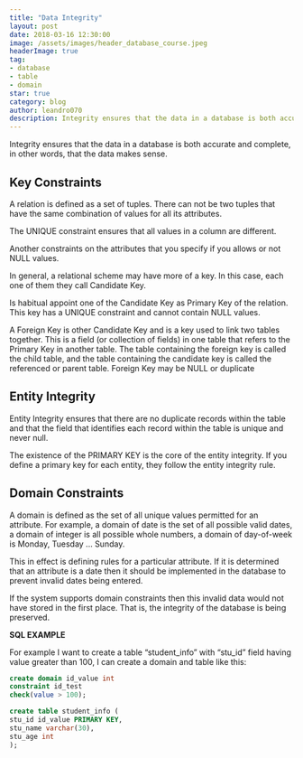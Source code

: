 ```yaml
---
title: "Data Integrity"
layout: post
date: 2018-03-16 12:30:00
image: /assets/images/header_database_course.jpeg
headerImage: true
tag:
- database
- table
- domain
star: true
category: blog
author: leandro070
description: Integrity ensures that the data in a database is both accurate and complete, in other words, that the data makes sense.
---
```


Integrity ensures that the data in a database is both accurate and complete, in other words, that the data makes sense. 

## Key Constraints

A relation is defined as a set of tuples. There can not be two tuples that have the same
combination of values for all its attributes.

The UNIQUE constraint ensures that all values in a column are different.

Another constraints on the attributes that  you specify  if you allows or not NULL values.

In general, a relational scheme may have more of a key. In this case, each one of them they call Candidate Key. 

Is habitual appoint one of the Candidate Key as Primary Key of the relation. This key has a UNIQUE constraint and cannot contain NULL values.

A Foreign Key is other Candidate Key and is a key used to link two tables together. This is a field (or collection of fields) in one table that refers to the Primary Key in another table. The table containing the foreign key is called the child table, and the table containing the candidate key is called the referenced or parent table. Foreign Key may be NULL or duplicate 

## Entity Integrity

Entity Integrity ensures that there are no duplicate records within the table and that the field that identifies each record within the table is unique and never null. 

The existence of the PRIMARY KEY is the core of the entity integrity. If you define a primary key for each entity, they follow the entity integrity rule.

## Domain Constraints

A domain is defined as the set of all unique values permitted for an attribute.  For example, a domain of date is the set of all possible valid dates, a domain of integer is all possible whole numbers, a domain of day-of-week is Monday, Tuesday ... Sunday.

This in effect is defining rules for a particular attribute.  If it is determined that an attribute is a date then it should be implemented in the database to prevent invalid dates being entered.

If the system supports domain constraints then this invalid data 
would not have stored in the first place.  That is, the integrity of the
 database is being preserved.

**SQL EXAMPLE**

For example I want to create a table “student_info” with “stu_id” field having value greater than 100, I can create a domain and table like this:

```sql
create domain id_value int
constraint id_test
check(value > 100);

create table student_info (
stu_id id_value PRIMARY KEY,
stu_name varchar(30),
stu_age int
);
```


